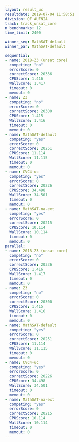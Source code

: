 ```yaml
---
layout: result_uc
resultdate: 2019-07-04 11:58:51
division: QF_AUFNIA
track: track_unsat_core
n_benchmarks: 12
time_limit: 2400

winner_seq: MathSAT-default
winner_par: MathSAT-default

sequential:
- name: 2018-Z3 (unsat core)
  competing: "no"
  errorScore: 0
  correctScore: 20336
  CPUScore: 1.416
  WallScore: 1.417
  timeout: 0
  memout: 0
- name: Z3
  competing: "no"
  errorScore: 0
  correctScore: 20300
  CPUScore: 1.415
  WallScore: 1.416
  timeout: 0
  memout: 0
- name: MathSAT-default
  competing: "yes"
  errorScore: 0
  correctScore: 20251
  CPUScore: 11.114
  WallScore: 11.115
  timeout: 0
  memout: 0
- name: CVC4-uc
  competing: "yes"
  errorScore: 0
  correctScore: 20226
  CPUScore: 34.498
  WallScore: 34.501
  timeout: 0
  memout: 0
- name: MathSAT-na-ext
  competing: "yes"
  errorScore: 0
  correctScore: 20215
  CPUScore: 10.114
  WallScore: 10.114
  timeout: 0
  memout: 0
parallel:
- name: 2018-Z3 (unsat core)
  competing: "no"
  errorScore: 0
  correctScore: 20336
  CPUScore: 1.416
  WallScore: 1.417
  timeout: 0
  memout: 0
- name: Z3
  competing: "no"
  errorScore: 0
  correctScore: 20300
  CPUScore: 1.415
  WallScore: 1.416
  timeout: 0
  memout: 0
- name: MathSAT-default
  competing: "yes"
  errorScore: 0
  correctScore: 20251
  CPUScore: 11.114
  WallScore: 11.115
  timeout: 0
  memout: 0
- name: CVC4-uc
  competing: "yes"
  errorScore: 0
  correctScore: 20226
  CPUScore: 34.498
  WallScore: 34.501
  timeout: 0
  memout: 0
- name: MathSAT-na-ext
  competing: "yes"
  errorScore: 0
  correctScore: 20215
  CPUScore: 10.114
  WallScore: 10.114
  timeout: 0
  memout: 0
---
```

